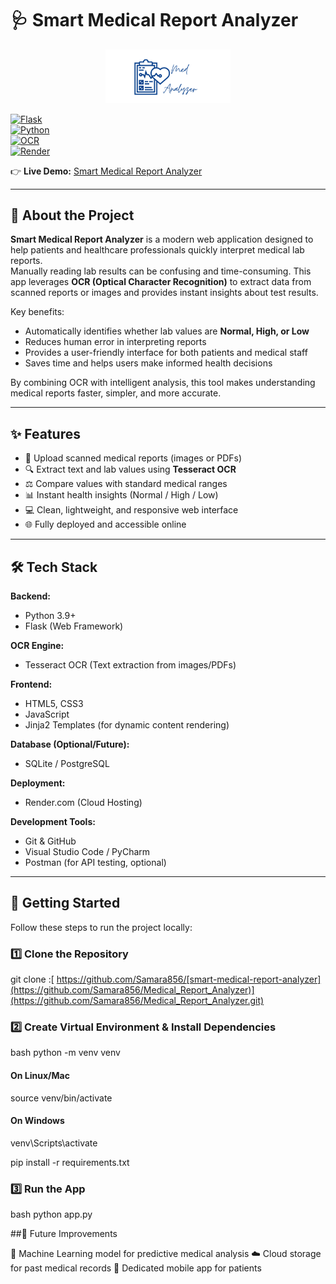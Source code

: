 # 🩺 Smart Medical Report Analyzer  

<p align="center">
  <img src="https://github.com/Samara856/Medical_Report_Analyzer/blob/master/Medical%20Report%20Analyzer%20.png" alt="Medical%20Report%20Analyzer%20" width="200" style="border-radius: 60 px;"/>
</p>




[![Flask](https://img.shields.io/badge/Flask-2.0+-blue.svg)](https://flask.palletsprojects.com/)  
[![Python](https://img.shields.io/badge/Python-3.9+-yellow.svg)](https://www.python.org/)  
[![OCR](https://img.shields.io/badge/OCR-Tesseract-green.svg)](https://github.com/tesseract-ocr/tesseract)  
[![Render](https://img.shields.io/badge/Deployed%20on-Render-purple.svg)](https://render.com/)  

👉 **Live Demo:** [Smart Medical Report Analyzer](https://medical-report-analyzer-2-20m7.onrender.com)  

---

## 📖 About the Project  

**Smart Medical Report Analyzer** is a modern web application designed to help patients and healthcare professionals quickly interpret medical lab reports.  
Manually reading lab results can be confusing and time-consuming. This app leverages **OCR (Optical Character Recognition)** to extract data from scanned reports or images and provides instant insights about test results.  

Key benefits:  
- Automatically identifies whether lab values are **Normal, High, or Low**  
- Reduces human error in interpreting reports  
- Provides a user-friendly interface for both patients and medical staff  
- Saves time and helps users make informed health decisions  

By combining OCR with intelligent analysis, this tool makes understanding medical reports faster, simpler, and more accurate.


---

## ✨ Features  
- 📂 Upload scanned medical reports (images or PDFs)  
- 🔍 Extract text and lab values using **Tesseract OCR**  
- ⚖️ Compare values with standard medical ranges  
- 📊 Instant health insights (Normal / High / Low)  
- 💻 Clean, lightweight, and responsive web interface  
- 🌐 Fully deployed and accessible online  

---

## 🛠️ Tech Stack  

**Backend:**  
- Python 3.9+  
- Flask (Web Framework)  

**OCR Engine:**  
- Tesseract OCR (Text extraction from images/PDFs)  

**Frontend:**  
- HTML5, CSS3  
- JavaScript  
- Jinja2 Templates (for dynamic content rendering)  

**Database (Optional/Future):**  
- SQLite / PostgreSQL  

**Deployment:**  
- Render.com (Cloud Hosting)  

**Development Tools:**  
- Git & GitHub  
- Visual Studio Code / PyCharm  
- Postman (for API testing, optional)  
 

---

## 🚀 Getting Started  

Follow these steps to run the project locally:  

### 1️⃣ Clone the Repository  

git clone :[ https://github.com/Samara856/[smart-medical-report-analyzer](https://github.com/Samara856/Medical_Report_Analyzer)](https://github.com/Samara856/Medical_Report_Analyzer.git)


### 2️⃣ Create Virtual Environment & Install Dependencies

bash
python -m venv venv

#### On Linux/Mac
source venv/bin/activate

#### On Windows
venv\Scripts\activate

pip install -r requirements.txt

### 3️⃣ Run the App

bash
python app.py

##🔮 Future Improvements

🤖 Machine Learning model for predictive medical analysis
☁️ Cloud storage for past medical records
📱 Dedicated mobile app for patients
